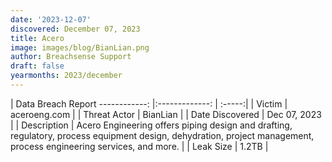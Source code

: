 ```yaml
---
date: '2023-12-07'
discovered: December 07, 2023
title: Acero
image: images/blog/BianLian.png
author: Breachsense Support
draft: false
yearmonths: 2023/december
---
```



| Data Breach Report
------------:     |:-------------:    | :-----:|
| Victim      | aceroeng.com      | 
| Threat Actor      | BianLian      | 
| Date Discovered      | Dec 07, 2023      | 
| Description      | Acero Engineering offers piping design and drafting, regulatory, process equipment design, dehydration, project management, process engineering services, and more.      | 
| Leak Size      | 1.2TB      | 


